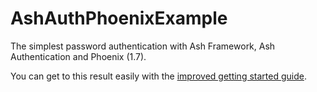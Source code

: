 # AshAuthPhoenixExample

The simplest password authentication with Ash Framework, Ash Authentication and Phoenix (1.7).

You can get to this result easily with the [improved getting started guide](https://ash-hq.org/docs/ash_authentication_phoenix/latest).
